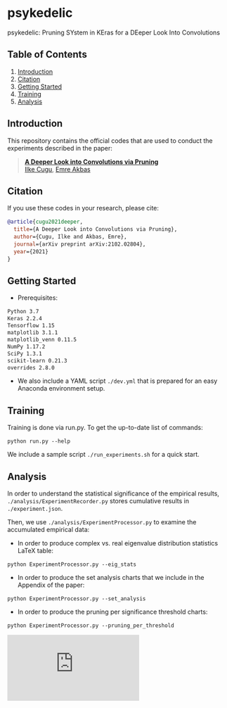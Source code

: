 # psykedelic
psykedelic: Pruning SYstem in KEras for a DEeper Look Into Convolutions

## Table of Contents

1. [Introduction](#introduction)
2. [Citation](#citation)
3. [Getting Started](#gettingstarted)
4. [Training](#training)
5. [Analysis](#analysis)


## Introduction

This repository contains the official codes that are used to conduct the experiments described in the paper:

> [**A Deeper Look into Convolutions via Pruning**](https://arxiv.org/abs/2102.02804)            
> [Ilke Cugu](https://user.ceng.metu.edu.tr/~e1881739/), [Emre Akbas](https://user.ceng.metu.edu.tr/~emre/)         

## Citation

If you use these codes in your research, please cite:

```bibtex
@article{cugu2021deeper,
  title={A Deeper Look into Convolutions via Pruning},
  author={Cugu, Ilke and Akbas, Emre},
  journal={arXiv preprint arXiv:2102.02804},
  year={2021}
}
```
  
## Getting Started
- Prerequisites:
```
Python 3.7
Keras 2.2.4
Tensorflow 1.15
matplotlib 3.1.1
matplotlib_venn 0.11.5
NumPy 1.17.2
SciPy 1.3.1
scikit-learn 0.21.3
overrides 2.8.0
```

- We also include a YAML script `./dev.yml` that is prepared for an easy Anaconda environment setup. 

## Training

Training is done via run.py. To get the up-to-date list of commands:
```
python run.py --help
```

We include a sample script `./run_experiments.sh` for a quick start.

## Analysis

In order to understand the statistical significance of the empirical results, `./analysis/ExperimentRecorder.py` stores cumulative results in `./experiment.json`.

Then, we use `./analysis/ExperimentProcessor.py` to examine the accumulated empirical data:

- In order to produce complex vs. real eigenvalue distribution statistics LaTeX table:
```
python ExperimentProcessor.py --eig_stats
```

- In order to produce the set analysis charts that we include in the Appendix of the paper:
```
python ExperimentProcessor.py --set_analysis
```

- In order to produce the pruning per significance threshold charts:
```
python ExperimentProcessor.py --pruning_per_threshold
```
<object data="https://github.com/cuguilke/psykedelic/blob/main/results/MicroResNet50_pruning_per_threshold.pdf" type="application/pdf"></object>


![alt text](https://github.com/cuguilke/psykedelic/blob/main/results/MicroResNet50_pruning_per_threshold.pdf)
